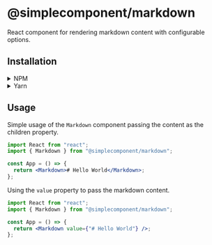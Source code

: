 # @simplecomponent/markdown

React component for rendering markdown content with configurable options.

## Installation

<details>
  <summary>NPM</summary>
  ```bash
  npm install @simplecomponent/markdown
  ```
</details>

<details>
  <summary>Yarn</summary>
  ```bash
  yarn add @simplecomponent/markdown
  ```
</details>

## Usage

Simple usage of the `Markdown` component passing the content as the children property.

```jsx
import React from "react";
import { Markdown } from "@simplecomponent/markdown";

const App = () => {
  return <Markdown># Hello World</Markdown>;
};
```

Using the `value` property to pass the markdown content.

```jsx
import React from "react";
import { Markdown } from "@simplecomponent/markdown";

const App = () => {
  return <Markdown value={"# Hello World"} />;
};
```
